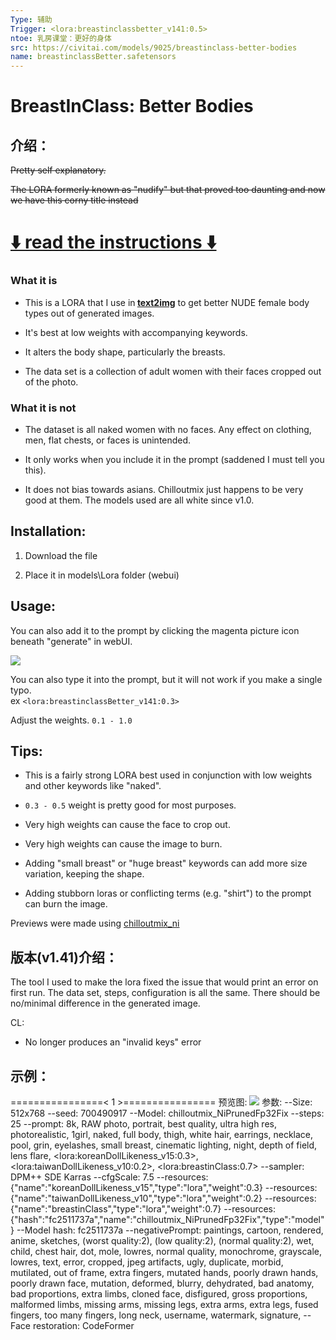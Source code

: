 ```yaml
---
Type: 辅助
Trigger: <lora:breastinclassbetter_v141:0.5>
ntoe: 乳房课堂：更好的身体
src: https://civitai.com/models/9025/breastinclass-better-bodies
name: breastinclassBetter.safetensors
---
```

# BreastInClass: Better Bodies

## 介绍：
<p><s>Pretty self explanatory.</s></p><p><s>The LORA formerly known as "nudify" but that proved too daunting and now we have this corny title instead</s></p><p></p><h1><u>⬇️ read the instructions ⬇️</u></h1><p></p><h3>What it is</h3><ul><li><p>This is a LORA that I use in<strong> <u>text2img</u></strong> to get better NUDE female body types out of generated images.</p></li><li><p>It's best at low weights with accompanying keywords. </p></li><li><p>It alters the body shape, particularly the breasts.</p></li><li><p>The data set is a collection of adult women with their faces cropped out of the photo.</p></li></ul><p></p><h3>What it is not</h3><ul><li><p>The dataset is all naked women with no faces. Any effect on clothing, men, flat chests, or faces is unintended.</p></li><li><p>It only works when you include it in the prompt (saddened I must tell you this).</p></li><li><p>It does not bias towards asians. Chilloutmix just happens to be very good at them. The models used are all white since v1.0.</p></li></ul><p></p><h2>Installation:</h2><ol><li><p>Download the file</p></li><li><p>Place it in models\Lora folder (webui)</p><p></p></li></ol><h2>Usage:</h2><p>You can also add it to the prompt by clicking the magenta picture icon beneath "generate" in webUI.</p><p></p><img src="https://imagecache.civitai.com/xG1nkqKTMzGDvpLrqFT7WA/7f53020f-e28a-4b64-7ff8-924eb28da500/width=525/7f53020f-e28a-4b64-7ff8-924eb28da500" /><p>You can also type it into the prompt, but it will not work if you make a single typo.<br />ex <code>&lt;lora:breastinclassBetter_v141:0.3&gt;</code></p><p></p><p>Adjust the weights. <code>0.1 - 1.0</code></p><p></p><h2>Tips:</h2><ul><li><p>This is a fairly strong LORA best used in conjunction with low weights and other keywords like "naked".</p></li><li><p><code>0.3 - 0.5</code> weight is pretty good for most purposes.</p></li><li><p>Very high weights can cause the face to crop out.</p></li><li><p>Very high weights can cause the image to burn.</p></li><li><p>Adding "small breast" or "huge breast" keywords can add more size variation, keeping the shape.</p></li><li><p>Adding stubborn loras or conflicting terms (e.g. "shirt") to the prompt can burn the image.</p></li></ul><p></p><p>Previews were made using <a target="_blank" rel="ugc" href="https://civitai.com/models/6424/chilloutmix">chilloutmix_ni</a></p><p></p><p></p>

## 版本(v1.41)介绍：
<p>The tool I used to make the lora fixed the issue that would print an error on first run. The data set, steps, configuration is all the same. There should be no/minimal difference in the generated image.</p><p>CL:</p><ul><li><p>No longer produces an "invalid keys" error</p></li></ul>

## 示例：
================\< 1 \>================
预览图: 
![](https://image.civitai.com/xG1nkqKTMzGDvpLrqFT7WA/1bee864f-7025-4c64-f7af-3fa429e4e900/width=450/251975.jpeg)
参数: 
--Size: 512x768
--seed: 700490917
--Model: chilloutmix_NiPrunedFp32Fix
--steps: 25
--prompt: 8k, RAW photo, portrait, best quality, ultra high res, photorealistic,
1girl, naked, full body, thigh, white hair, 
earrings, necklace, pool, grin, eyelashes, small breast,
cinematic lighting, night, depth of field, lens flare,
\<lora:koreanDollLikeness_v15:0.3\>, \<lora:taiwanDollLikeness_v10:0.2\>,  \<lora:breastinClass:0.7\>
--sampler: DPM++ SDE Karras
--cfgScale: 7.5
--resources: {"name":"koreanDollLikeness_v15","type":"lora","weight":0.3}
--resources: {"name":"taiwanDollLikeness_v10","type":"lora","weight":0.2}
--resources: {"name":"breastinClass","type":"lora","weight":0.7}
--resources: {"hash":"fc2511737a","name":"chilloutmix_NiPrunedFp32Fix","type":"model"}
--Model hash: fc2511737a
--negativePrompt: paintings, cartoon, rendered, anime, sketches, (worst quality:2), (low quality:2), (normal quality:2), wet, child, chest hair, dot, mole, lowres, normal quality, monochrome, grayscale, lowres, text, error, cropped, jpeg artifacts, ugly, duplicate, morbid, mutilated, out of frame, extra fingers, mutated hands, poorly drawn hands, poorly drawn face, mutation, deformed, blurry, dehydrated, bad anatomy, bad proportions, extra limbs, cloned face, disfigured, gross proportions, malformed limbs, missing arms, missing legs, extra arms, extra legs, fused fingers, too many fingers, long neck, username, watermark, signature,
--Face restoration: CodeFormer
